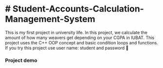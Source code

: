 <h1># Student-Accounts-Calculation-Management-System </h1>
This is my first project in university life. In this project, we calculate the amount of how many weavers get depending on your CGPA in IUBAT. This project uses the C++ OOP concept and basic condition loops and functions.  If you try this project use user name: student and password 🔢
<h3>Project demo </h3
![1](https://github.com/Shahriar445/Student-Accounts-Calculation-Management-System/assets/91280914/c43cbcac-bb38-4538-a71d-0b485e7324cd)
![2](https://github.com/Shahriar445/Student-Accounts-Calculation-Management-System/assets/91280914/57b21c00-96b9-4ecf-b378-5bcdcadae925)
